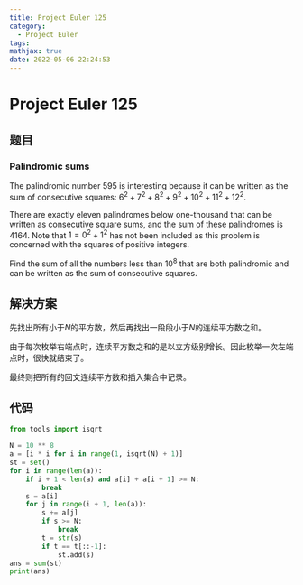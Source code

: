 ```yaml
---
title: Project Euler 125
category:
  - Project Euler
tags:
mathjax: true
date: 2022-05-06 22:24:53
---
```


<escape><!-- more --></escape>

# Project Euler 125

## 题目

### Palindromic sums

The palindromic number $595$ is interesting because it can be written as the sum of consecutive squares: $6^2 + 7^2 + 8^2 + 9^2 + 10^2 + 11^2 + 12^2$.

There are exactly eleven palindromes below one-thousand that can be written as consecutive square sums, and the sum of these palindromes is $4164$. Note that $1 = 0^2 + 1^2$ has not been included as this problem is concerned with the squares of positive integers.

Find the sum of all the numbers less than $10^8$ that are both palindromic and can be written as the sum of consecutive squares.

## 解决方案

先找出所有小于$N$的平方数，然后再找出一段段小于$N$的连续平方数之和。

由于每次枚举右端点时，连续平方数之和的是以立方级别增长。因此枚举一次左端点时，很快就结束了。

最终则把所有的回文连续平方数和插入集合中记录。

## 代码

```py
from tools import isqrt

N = 10 ** 8
a = [i * i for i in range(1, isqrt(N) + 1)]
st = set()
for i in range(len(a)):
    if i + 1 < len(a) and a[i] + a[i + 1] >= N:
        break
    s = a[i]
    for j in range(i + 1, len(a)):
        s += a[j]
        if s >= N:
            break
        t = str(s)
        if t == t[::-1]:
            st.add(s)
ans = sum(st)
print(ans)
```
